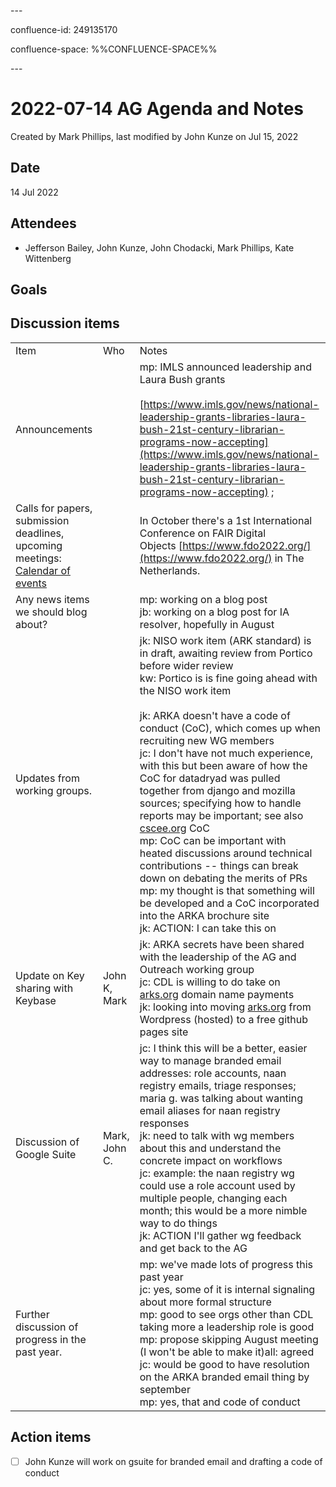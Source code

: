 \---

confluence-id: 249135170

confluence-space: %%CONFLUENCE-SPACE%%

\---

2022-07-14 AG Agenda and Notes
==============================

Created by Mark Phillips, last modified by John Kunze on Jul 15, 2022

Date
----

14 Jul 2022

Attendees
---------

*   Jefferson Bailey, John Kunze, John Chodacki, Mark Phillips, Kate Wittenberg
    

Goals
-----

Discussion items
----------------

|     |     |     |
| --- | --- | --- |
| Item | Who | Notes |
| Announcements |     | mp: IMLS announced leadership and Laura Bush grants  <br>  [https://www.imls.gov/news/national-leadership-grants-libraries-laura-bush-21st-century-librarian-programs-now-accepting](https://www.imls.gov/news/national-leadership-grants-libraries-laura-bush-21st-century-librarian-programs-now-accepting) ; |
| Calls for papers, submission deadlines, upcoming meetings: [Calendar of events](Calendar-of-events_208341505.html) |     | In October there's a 1st International Conference on FAIR Digital Objects [https://www.fdo2022.org/](https://www.fdo2022.org/) in The Netherlands. |
| Any news items we should blog about? |     | mp: working on a blog post  <br>jb: working on a blog post for IA resolver, hopefully in August |
| Updates from working groups. |     | jk: NISO work item (ARK standard) is in draft, awaiting review from Portico before wider review  <br>kw: Portico is is fine going ahead with the NISO work item<br><br>jk: ARKA doesn't have a code of conduct (CoC), which comes up when recruiting new WG members  <br>jc: I don't have not much experience, with this but been aware of how the CoC for datadryad was pulled together from django and mozilla sources; specifying how to handle reports may be important; see also [cscee.org](http://cscee.org) CoC  <br>mp: CoC can be important with heated discussions around technical contributions -- things can break down on debating the merits of PRs  <br>mp: my thought is that something will be developed and a CoC incorporated into the ARKA brochure site  <br>jk: ACTION: I can take this on |
| Update on Key sharing with Keybase | John K, Mark | jk: ARKA secrets have been shared with the leadership of the AG and Outreach working group  <br>jc: CDL is willing to do take on [arks.org](http://arks.org) domain name payments  <br>jk: looking into moving [arks.org](http://arks.org) from Wordpress (hosted) to a free github pages site |
| Discussion of Google Suite | Mark, John C. | jc: I think this will be a better, easier way to manage branded email addresses: role accounts, naan registry emails, triage responses; maria g. was talking about wanting email aliases for naan registry responses  <br>jk: need to talk with wg members about this and understand the concrete impact on workflows  <br>jc: example: the naan registry wg could use a role account used by multiple people, changing each month; this would be a more nimble way to do things  <br>jk: ACTION I'll gather wg feedback and get back to the AG |
| Further discussion of progress in the past year. |     | mp: we've made lots of progress this past year  <br>jc: yes, some of it is internal signaling about more formal structure  <br>mp: good to see orgs other than CDL taking more a leadership role is good  <br>mp: propose skipping August meeting (I won't be able to make it)all: agreed  <br>jc: would be good to have resolution on the ARKA branded email thing by september  <br>mp: yes, that and code of conduct |

Action items
------------

- [ ] John Kunze will work on gsuite for branded email and drafting a code of conduct